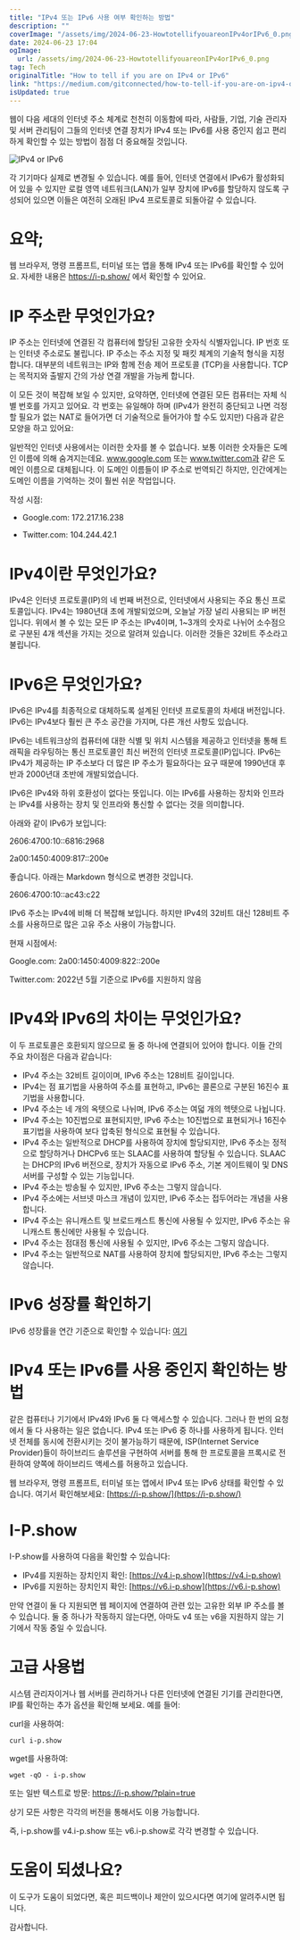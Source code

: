 ```yaml
---
title: "IPv4 또는 IPv6 사용 여부 확인하는 방법"
description: ""
coverImage: "/assets/img/2024-06-23-HowtotellifyouareonIPv4orIPv6_0.png"
date: 2024-06-23 17:04
ogImage: 
  url: /assets/img/2024-06-23-HowtotellifyouareonIPv4orIPv6_0.png
tag: Tech
originalTitle: "How to tell if you are on IPv4 or IPv6"
link: "https://medium.com/gitconnected/how-to-tell-if-you-are-on-ipv4-or-ipv6-1f33d8a1bf06"
isUpdated: true
---
```






웹이 다음 세대의 인터넷 주소 체계로 천천히 이동함에 따라, 사람들, 기업, 기술 관리자 및 서버 관리팀이 그들의 인터넷 연결 장치가 IPv4 또는 IPv6를 사용 중인지 쉽고 편리하게 확인할 수 있는 방법이 점점 더 중요해질 것입니다.

![IPv4 or IPv6](/assets/img/2024-06-23-HowtotellifyouareonIPv4orIPv6_0.png)

각 기기마다 실제로 변경될 수 있습니다. 예를 들어, 인터넷 연결에서 IPv6가 활성화되어 있을 수 있지만 로컬 영역 네트워크(LAN)가 일부 장치에 IPv6를 할당하지 않도록 구성되어 있으면 이들은 여전히 오래된 IPv4 프로토콜로 되돌아갈 수 있습니다.

# 요약;

<div class="content-ad"></div>

웹 브라우저, 명령 프롬프트, 터미널 또는 앱을 통해 IPv4 또는 IPv6를 확인할 수 있어요. 자세한 내용은 https://i-p.show/ 에서 확인할 수 있어요.

# IP 주소란 무엇인가요?

IP 주소는 인터넷에 연결된 각 컴퓨터에 할당된 고유한 숫자식 식별자입니다. IP 번호 또는 인터넷 주소로도 불립니다. IP 주소는 주소 지정 및 패킷 체계의 기술적 형식을 지정합니다. 대부분의 네트워크는 IP와 함께 전송 제어 프로토콜 (TCP)을 사용합니다. TCP는 목적지와 출발지 간의 가상 연결 개발을 가능케 합니다.

이 모든 것이 복잡해 보일 수 있지만, 요약하면, 인터넷에 연결된 모든 컴퓨터는 자체 식별 번호를 가지고 있어요. 각 번호는 유일해야 하며 (IPv4가 완전히 중단되고 나면 걱정할 필요가 없는 NAT로 들어가면 더 기술적으로 들어가야 할 수도 있지만) 다음과 같은 모양을 하고 있어요:

<div class="content-ad"></div>

일반적인 인터넷 사용에서는 이러한 숫자를 볼 수 없습니다. 보통 이러한 숫자들은 도메인 이름에 의해 숨겨지는데요. www.google.com 또는 www.twitter.com과 같은 도메인 이름으로 대체됩니다. 이 도메인 이름들이 IP 주소로 번역되긴 하지만, 인간에게는 도메인 이름을 기억하는 것이 훨씬 쉬운 작업입니다.

<div class="content-ad"></div>

작성 시점:

- Google.com: 172.217.16.238

- Twitter.com: 104.244.42.1

# IPv4이란 무엇인가요?

<div class="content-ad"></div>

IPv4은 인터넷 프로토콜(IP)의 네 번째 버전으로, 인터넷에서 사용되는 주요 통신 프로토콜입니다. IPv4는 1980년대 초에 개발되었으며, 오늘날 가장 널리 사용되는 IP 버전입니다. 위에서 볼 수 있는 모든 IP 주소는 IPv4이며, 1~3개의 숫자로 나뉘어 소수점으로 구분된 4개 섹션을 가지는 것으로 알려져 있습니다. 이러한 것들은 32비트 주소라고 불립니다.

# IPv6은 무엇인가요?

IPv6은 IPv4를 최종적으로 대체하도록 설계된 인터넷 프로토콜의 차세대 버전입니다. IPv6는 IPv4보다 훨씬 큰 주소 공간을 가지며, 다른 개선 사항도 있습니다.

IPv6는 네트워크상의 컴퓨터에 대한 식별 및 위치 시스템을 제공하고 인터넷을 통해 트래픽을 라우팅하는 통신 프로토콜인 최신 버전의 인터넷 프로토콜(IP)입니다. IPv6는 IPv4가 제공하는 IP 주소보다 더 많은 IP 주소가 필요하다는 요구 때문에 1990년대 후반과 2000년대 초반에 개발되었습니다.

<div class="content-ad"></div>

IPv6은 IPv4와 하위 호환성이 없다는 뜻입니다. 이는 IPv6를 사용하는 장치와 인프라는 IPv4를 사용하는 장치 및 인프라와 통신할 수 없다는 것을 의미합니다.

아래와 같이 IPv6가 보입니다:

2606:4700:10::6816:2968

2a00:1450:4009:817::200e

<div class="content-ad"></div>

좋습니다. 아래는 Markdown 형식으로 변경한 것입니다.


2606:4700:10::ac43:c22

IPv6 주소는 IPv4에 비해 더 복잡해 보입니다. 하지만 IPv4의 32비트 대신 128비트 주소를 사용하므로 많은 고유 주소 사용이 가능합니다.

현재 시점에서:

Google.com: 2a00:1450:4009:822::200e


<div class="content-ad"></div>

Twitter.com: 2022년 5월 기준으로 IPv6를 지원하지 않음

# IPv4와 IPv6의 차이는 무엇인가요?

이 두 프로토콜은 호환되지 않으므로 둘 중 하나에 연결되어 있어야 합니다. 이들 간의 주요 차이점은 다음과 같습니다:

- IPv4 주소는 32비트 길이이며, IPv6 주소는 128비트 길이입니다.
- IPv4는 점 표기법을 사용하여 주소를 표현하고, IPv6는 콜론으로 구분된 16진수 표기법을 사용합니다.
- IPv4 주소는 네 개의 옥텟으로 나뉘며, IPv6 주소는 여덟 개의 헥텟으로 나뉩니다.
- IPv4 주소는 10진법으로 표현되지만, IPv6 주소는 10진법으로 표현되거나 16진수 표기법을 사용하여 보다 압축된 형식으로 표현될 수 있습니다.
- IPv4 주소는 일반적으로 DHCP를 사용하여 장치에 할당되지만, IPv6 주소는 정적으로 할당하거나 DHCPv6 또는 SLAAC를 사용하여 할당될 수 있습니다. SLAAC는 DHCP의 IPv6 버전으로, 장치가 자동으로 IPv6 주소, 기본 게이트웨이 및 DNS 서버를 구성할 수 있는 기능입니다.
- IPv4 주소는 방송될 수 있지만, IPv6 주소는 그렇지 않습니다.
- IPv4 주소에는 서브넷 마스크 개념이 있지만, IPv6 주소는 접두어라는 개념을 사용합니다.
- IPv4 주소는 유니캐스트 및 브로드캐스트 통신에 사용될 수 있지만, IPv6 주소는 유니캐스트 통신에만 사용될 수 있습니다.
- IPv4 주소는 점대점 통신에 사용될 수 있지만, IPv6 주소는 그렇지 않습니다.
- IPv4 주소는 일반적으로 NAT를 사용하여 장치에 할당되지만, IPv6 주소는 그렇지 않습니다.

<div class="content-ad"></div>

# IPv6 성장률 확인하기

IPv6 성장률을 연간 기준으로 확인할 수 있습니다: [여기](https://www.google.com/intl/en/ipv6/statistics.html)

# IPv4 또는 IPv6를 사용 중인지 확인하는 방법

같은 컴퓨터나 기기에서 IPv4와 IPv6 둘 다 액세스할 수 있습니다. 그러나 한 번의 요청에서 둘 다 사용하는 일은 없습니다. IPv4 또는 IPv6 중 하나를 사용하게 됩니다. 인터넷 전체를 동시에 전환시키는 것이 불가능하기 때문에, ISP(Internet Service Provider)들이 하이브리드 솔루션을 구현하여 서버를 통해 한 프로토콜을 프록시로 전환하여 양쪽에 하이브리드 액세스를 허용하고 있습니다.

<div class="content-ad"></div>

웹 브라우저, 명령 프롬프트, 터미널 또는 앱에서 IPv4 또는 IPv6 상태를 확인할 수 있습니다. 여기서 확인해보세요: [https://i-p.show/](https://i-p.show/)

# I-P.show

I-P.show를 사용하여 다음을 확인할 수 있습니다:

- IPv4를 지원하는 장치인지 확인: [https://v4.i-p.show](https://v4.i-p.show)
- IPv6를 지원하는 장치인지 확인: [https://v6.i-p.show](https://v6.i-p.show)

<div class="content-ad"></div>

만약 연결이 둘 다 지원되면 웹 페이지에 연결하여 관련 있는 고유한 외부 IP 주소를 볼 수 있습니다. 둘 중 하나가 작동하지 않는다면, 아마도 v4 또는 v6을 지원하지 않는 기기에서 작동 중일 수 있습니다.

# 고급 사용법

시스템 관리자이거나 웹 서버를 관리하거나 다른 인터넷에 연결된 기기를 관리한다면, IP를 확인하는 추가 옵션을 확인해 보세요. 예를 들어:

curl을 사용하여:

<div class="content-ad"></div>

```shell
curl i-p.show
```

wget를 사용하여:

```shell
wget -qO - i-p.show
```

또는 일반 텍스트로 방문: https://i-p.show/?plain=true

<div class="content-ad"></div>

상기 모든 사항은 각각의 버전을 통해서도 이용 가능합니다.

즉, i-p.show를 v4.i-p.show 또는 v6.i-p.show로 각각 변경할 수 있습니다.

# 도움이 되셨나요?

이 도구가 도움이 되었다면, 혹은 피드백이나 제안이 있으시다면 여기에 알려주시면 됩니다.

<div class="content-ad"></div>

감사합니다.